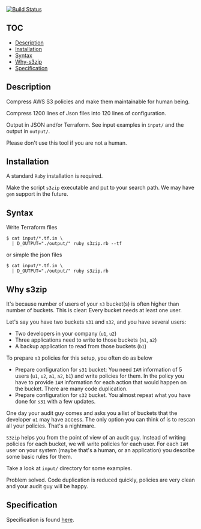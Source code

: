 [![Build Status](https://travis-ci.org/icy/s3zip.svg?branch=master)](https://travis-ci.org/icy/s3zip)

## TOC

* [Description](#description)
* [Installation](#installation)
* [Syntax](#syntax)
* [Why-s3zip](#why-s3zip)
* [Specification](#specification)

## Description

Compress AWS S3 policies and make them maintainable for human being.

Compress 1200 lines of Json files into 120 lines of configuration.

Output in JSON and/or Terraform.
See input examples in `input/` and the output in `output/`.

Please don't use this tool if you are not a human.

## Installation

A standard `Ruby` installation is required.

Make the script `s3zip` executable and put to your search path.
We may have `gem` support in the future.

## Syntax

Write Terraform files

```
$ cat input/*.tf.in \
  | D_OUTPUT="./output/" ruby s3zip.rb --tf
```

or simple the json files

```
$ cat input/*.tf.in \
  | D_OUTPUT="./output/" ruby s3zip.rb
```

## Why s3zip

It's because number of users of your `s3` bucket(s) is
often higher than number of buckets.
This is clear: Every bucket needs at least one user.

Let's say you have two buckets `s31` and `s32`, and you have several users:

* Two developers in your company (`u1`, `u2`)
* Three applications need to write to those buckets (`a1`, `a2`)
* A backup application to read from those buckets (`b1`)

To prepare `s3` policies for this setup, you often do as below

* Prepare configuration for `s31` bucket: You need `IAM` information of
  5 users (`u1`, `u2`, `a1`, `a2`, `b1`) and write policies for them.
  In the policy you have to provide `IAM` information for each action
  that would happen on the bucket. There are many code duplication.
* Prepare configuration for `s32` bucket. You almost repeat what you
  have done for `s31` with a few updates.

One day your audit guy comes and asks you a list of buckets that
the developer `u1` may have access. The only option you can think of
is to rescan all your policies. That's a nightmare.


`S3zip` helps you from the point of view of an audit guy. Instead of
writing policies for each bucket, we will write policies for each user.
For each `IAM` user on your system (maybe that's a human, or an application)
you describe some basic rules for them.

Take a look at `input/` directory for some examples.

Problem solved. Code duplication is reduced quickly, policies are very
clean and your audit guy will be happy.

## Specification

Specification is found [here](SPECIFICATION.md).
